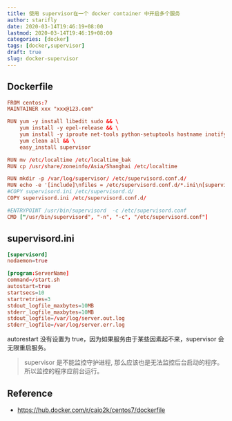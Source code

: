```yaml
---
title: 使用 supervisor在一个 docker container 中开启多个服务
author: starifly
date: 2020-03-14T19:46:19+08:00
lastmod: 2020-03-14T19:46:19+08:00
categories: [docker]
tags: [docker,supervisor]
draft: true
slug: docker-supervisor
---
```


## Dockerfile

```conf
FROM centos:7
MAINTAINER xxx "xxx@123.com"

RUN yum -y install libedit sudo && \
    yum install -y epel-release && \
    yum install -y iproute net-tools python-setuptools hostname inotify-tools yum-utils which && \
    yum clean all && \
    easy_install supervisor

RUN mv /etc/localtime /etc/localtime_bak
RUN cp /usr/share/zoneinfo/Asia/Shanghai /etc/localtime

RUN mkdir -p /var/log/supervisor/ /etc/supervisord.conf.d/
RUN echo -e '[include]\nfiles = /etc/supervisord.conf.d/*.ini\n[supervisord]\npidfile = /var/run/supervisord.pid\nlogfile = /var/log/supervisor/supervisord.log\nloglevel = debug\n[supervisorctl]\nserverurl = unix:///tmp/supervisor.sock\n[rpcinterface:supervisor]\nsupervisor.rpcinterface_factory = supervisor.rpcinterface:make_main_rpcinterface\n[unix_http_server]\nfile = /tmp/supervisor.sock\n' > /etc/supervisord.conf
#COPY supervisord.ini /etc/supervisord.d/
COPY supervisord.ini /etc/supervisord.conf.d/

#ENTRYPOINT /usr/bin/supervisord  -c /etc/supervisord.conf
CMD ["/usr/bin/supervisord", "-n", "-c", "/etc/supervisord.conf"]
```

## supervisord.ini

```conf
[supervisord]
nodaemon=true

[program:ServerName]
command=/start.sh
autostart=true
startsecs=10
startretries=3
stdout_logfile_maxbytes=10MB
stderr_logfile_maxbytes=10MB
stdout_logfile=/var/log/server.out.log
stderr_logfile=/var/log/server.err.log
```

autorestart 没有设置为 true，因为如果服务由于某些因素起不来，supervisor 会无限重启服务。

> supervisor 是不能监控守护进程, 那么应该也是无法监控后台启动的程序。所以监控的程序应前台运行。

## Reference

- https://hub.docker.com/r/caio2k/centos7/dockerfile
